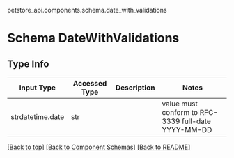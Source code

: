 petstore_api.components.schema.date_with_validations
# Schema DateWithValidations

## Type Info
Input Type | Accessed Type | Description | Notes
------------ | ------------- | ------------- | -------------
strdatetime.date | str |  | value must conform to RFC-3339 full-date YYYY-MM-DD

[[Back to top]](#top) [[Back to Component Schemas]](../../../README.md#Component-Schemas) [[Back to README]](../../../README.md)
